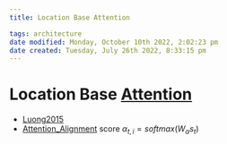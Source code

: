 ```yaml
---
title: Location Base Attention

tags: architecture 
date modified: Monday, October 10th 2022, 2:02:23 pm
date created: Tuesday, July 26th 2022, 8:33:15 pm
---
```


# Location Base [Attention](Attention.md)
- [Luong2015](https://arxiv.org/pdf/1508.04025.pdf)
- [Attention_Alignment](Attention_Alignment.md) score $\alpha_{t,i} = softmax(W_{\alpha}s_{t})$

